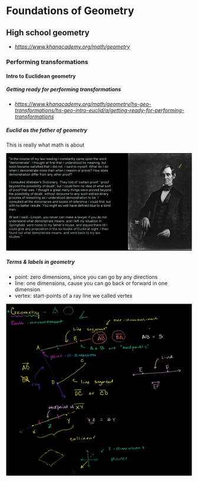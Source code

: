 # Foundations of Geometry

## High school geometry
* *https://www.khanacademy.org/math/geometry*

### Performing transformations

#### Intro to Euclidean geometry

##### Getting ready for performing transformations
* *https://www.khanacademy.org/math/geometry/hs-geo-transformations/hs-geo-intro-euclid/a/getting-ready-for-performing-transformations*

##### Euclid as the father of geometry
This is really what math is about

<div align=center>
<img src="../../_images/life/Geometry - Euclid as the father of geometry.jpg" width="990">
</div>

##### Terms & labels in geometry

* point: zero dimensions, since you can go by any directions
* line: one dimensions, cause you can go back or forward in one dimension
* vertex: start-points of a ray line we called vertex

<div align=center>
<img src="../../_images/life/Geometry - Terms & labels in geometry.jpg" width="990">
</div>